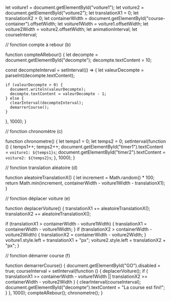let voiture1 = document.getElementById("voiture1");
let voiture2 = document.getElementById("voiture2");
let translationX1 = 0;
let translationX2 = 0;
let containerWidth = document.getElementById("course-container").offsetWidth;
let voiture1Width = voiture1.offsetWidth;
let voiture2Width = voiture2.offsetWidth;
let animationInterval;
let courseInterval;

// fonction compte à rebour (b)

function compteARebour() {
  let decompte = document.getElementById("decompte");
  decompte.textContent = 10;

  const decompteInterval = setInterval(() => {
    let valeurDecompte = parseInt(decompte.textContent);

    if (valeurDecompte > 0) {
      document.writeln(valeurDecompte);
      decompte.textContent = valeurDecompte - 1;
    } else {
      clearInterval(decompteInterval);
      demarrerCourse();
    }
  }, 1000);
}

// fonction chronomètre (c)

function chronometre() {
  let temps1 = 0;
  let temps2 = 0;
  setInterval(function () {
    temps1++;
    temps2++;
    document.getElementById("timer1").textContent = `voiture1: ${temps1}s`;
    document.getElementById("timer2").textContent = `voiture2: ${temps2}s`;
  }, 1000);
}

// fonction translation aléatoire (d)

function aleatoireTranslationX() {
  let increment = Math.random() * 100;
  return Math.min(increment, containerWidth - voiture1Width - translationX1);
}

// fonction déplacer voiture (e)

function deplacerVoiture() {
  translationX1 += aleatoireTranslationX();
  translationX2 += aleatoireTranslationX();

  if (translationX1 > containerWidth - voiture1Width) {
    translationX1 = containerWidth - voiture1Width;
  }
  if (translationX2 > containerWidth - voiture2Width) {
    translationX2 = containerWidth - voiture2Width;
  }
  voiture1.style.left = translationX1 + "px";
  voiture2.style.left = translationX2 + "px";
}

// fonction démarrer course (f)

function demarrerCourse() {
  document.getElementById("GO").disabled = true;
  courseInterval = setInterval(function () {
    deplacerVoiture();
    if (
      translationX1 >= containerWidth - voiture1Width ||
      translationX2 >= containerWidth - voiture2Width
    ) {
      clearInterval(courseInterval);
      document.getElementById("decompte").textContent = "La course est fini!";
    }
  }, 1000);
  compteARebour();
  chronometre();
}

